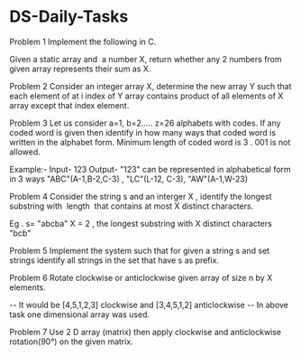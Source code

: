 # DS-Daily-Tasks

Problem 1
Implement the following in C.

Given a static array and  a number X, return whether any 2 numbers from given array represents their sum as X.


Problem 2
Consider an integer array X, determine the new array Y such that each element of at i index of Y array contains product of all elements of X array except that index element.

Problem 3
Let us consider a=1, b=2..... z=26 alphabets with codes. If any coded word is given then identify in how many ways that coded word is written in the alphabet form.
Minimum length of coded word is 3 . 001 is not allowed.

Example:-
Input- 123
Output- "123" can be represented in alphabetical form in 3 ways "ABC"(A-1,B-2,C-3) , "LC"(L-12, C-3), "AW"(A-1,W-23)

Problem 4
Consider the string s and an interger X , identify the longest substring with  length  that contains at most X distinct characters.

Eg . s= "abcba" X = 2 , the longest substring with X distinct characters "bcb"

Problem 5
Implement the system such that for given a string s and set strings identify all strings in the set that have s as prefix.


Problem 6
Rotate clockwise or anticlockwise given array of size n by X elements.

-- It would be [4,5,1,2,3] clockwise and [3,4,5,1,2] anticlockwise
-- In above task one dimensional array was used.

Problem 7
Use 2 D array (matrix) then apply clockwise and anticlockwise rotation(90°) on the given matrix.

